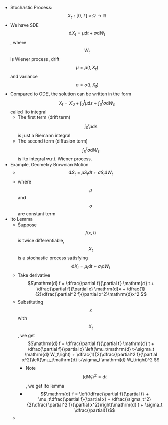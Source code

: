 - Stochastic Process: $$X_t: [0, T]\times \Omega\to \mathbb{R}$$
- We have SDE $$\mathrm{d}X_t = \mu \mathrm{d}t + \sigma \mathrm{d}W_t$$, where $$W_t$$ is Wiener process, drift $$\mu = \mu(t, X_t)$$ and variance $$\sigma = \sigma(t, X_t)$$
- Compared to ODE, the solution can be written in the form $$X_t = X_0 + \int_{0}^t \mu \mathrm{d}s+ \int_{0}^t\sigma \mathrm{d}W_s$$ called Ito integral
	- The first term (drift term) $$\int_0^t\mu \mathrm{d}s$$ is just a Riemann integral
	- The second term (diffusion term) $$\int_0^t\sigma \mathrm{d} W_s$$ is Ito integral w.r.t. Wiener process.
- Example, Geometry Brownian Motion
	- $$\mathrm{d}S_t = \mu S_tdt + \sigma S_t \mathrm{d}W_t$$
	- where $$\mu$$ and $$\sigma$$ are constant term
- Ito Lemma
	- Suppose $$f(x, t)$$ is twice differentiable, $$X_t$$ is a stochastic process satisfying $$\mathrm{d}X_t = \mu_t\mathrm{d} t+\sigma_t \mathrm{d} W_t$$
	- Take derivative $$\mathrm{d} f = \dfrac{\partial f}{\partial t} \mathrm{d} t + \dfrac{\partial f}{\partial x} \mathrm{d}x + \dfrac{1}{2}\dfrac{\partial^2 f}{\partial x^2}\mathrm{d}x^2 $$
	- Substituting $$x$$ with $$X_t$$, we get $$\mathrm{d} f = \dfrac{\partial f}{\partial t} \mathrm{d} t + \dfrac{\partial f}{\partial x} \left(\mu_t\mathrm{d} t+\sigma_t \mathrm{d} W_t\right) + \dfrac{1}{2}\dfrac{\partial^2 f}{\partial x^2}\left(\mu_t\mathrm{d} t+\sigma_t \mathrm{d} W_t\right)^2 $$
		- Note $$(\mathrm{d} W_t)^2 = \mathrm{d}t$$, we get Ito lemma
		- $$\mathrm{d} f = \left(\dfrac{\partial f}{\partial t} + \mu_t\dfrac{\partial f}{\partial x} + \dfrac{\sigma_t^2}{2}\dfrac{\partial^2 f}{\partial x^2}\right)\mathrm{d} t + \sigma_t \dfrac{\partial}{}$$
	-